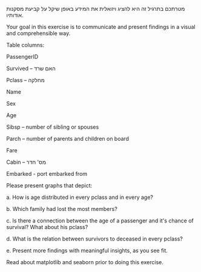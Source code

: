 מטרתכם בתרגיל זה היא להציג ויזואלית את המידע באופן שיקל על קביעת מסקנות אודותיו.

Your goal in this exercise is to communicate and present findings in a visual and comprehensible way.

Table columns:

PassengerID

Survived – האם שרד

Pclass – מחלקה

Name

Sex

Age

Sibsp – number of sibling or spouses

Parch – number of parents and children on board

Fare

Cabin – מס' חדר

Embarked -  port embarked from

Please present graphs that depict:

a. How is age distributed in every pclass and in every age?

b. Which family had lost the most members?

c. Is there a connection between the age of a passenger and it's chance of survival? What about his pclass?

d. What is the relation between survivors to deceased in every pclass?

e. Present more findings with meaningful insights, as you see fit.

Read about matplotlib and seaborn prior to doing this exercise.
